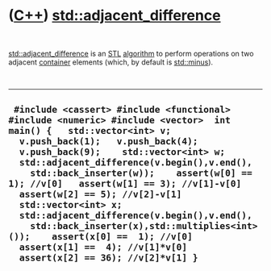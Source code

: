 
 

 

 

 

 

([C++](Cpp.md)) [std::adjacent\_difference](CppAdjacent_difference.md)
========================================================================

 

[std::adjacent\_difference](CppAdjacent_difference.md) is an
[STL](CppStl.md) [algorithm](CppAlgorithm.md) to perform operations on
two adjacent [container](CppContainer.md) elements (which, by default
is [std::minus](CppStdMinus.md)).

 

  ----------------------------------------------------------------------------------------------------------------------------------------------------------------------------------------------------------------------------------------------------------------------------------------------------------------------------------------------------------------------------------------------------------------------------------------------------------------------------------------------------------------------------------------------------------------------------------------------------------
  ` #include <cassert> #include <functional> #include <numeric> #include <vector>  int main() {   std::vector<int> v;   v.push_back(1);   v.push_back(4);   v.push_back(9);    std::vector<int> w;    std::adjacent_difference(v.begin(),v.end(),     std::back_inserter(w));    assert(w[0] == 1); //v[0]   assert(w[1] == 3); //v[1]-v[0]   assert(w[2] == 5); //v[2]-v[1]    std::vector<int> x;    std::adjacent_difference(v.begin(),v.end(),     std::back_inserter(x),std::multiplies<int>());    assert(x[0] ==  1); //v[0]   assert(x[1] ==  4); //v[1]*v[0]   assert(x[2] == 36); //v[2]*v[1] }`
  ----------------------------------------------------------------------------------------------------------------------------------------------------------------------------------------------------------------------------------------------------------------------------------------------------------------------------------------------------------------------------------------------------------------------------------------------------------------------------------------------------------------------------------------------------------------------------------------------------------

 

 

 

 

 

 

